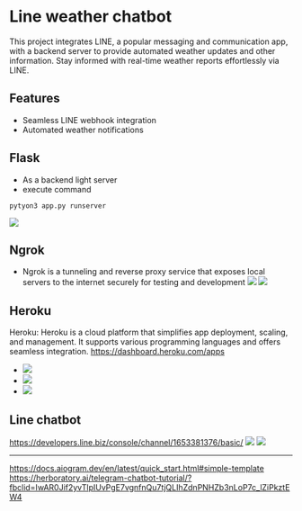 # Line weather chatbot

This project integrates LINE, a popular messaging and communication app, with a backend server to provide automated weather updates and other information. Stay informed with real-time weather reports effortlessly via LINE.

## Features
- Seamless LINE webhook integration
- Automated weather notifications

## Flask
* As a backend light server
* execute command
```
pytyon3 app.py runserver
```
![](https://i.imgur.com/BQPjQP8.png)


## Ngrok
* Ngrok is a tunneling and reverse proxy service that exposes local servers to the internet securely for testing and development
![](https://i.imgur.com/L6yERnD.png)
![](https://i.imgur.com/h2jwFLY.png)

## Heroku
Heroku: Heroku is a cloud platform that simplifies app deployment, scaling, and management. It supports various programming languages and offers seamless integration.
https://dashboard.heroku.com/apps
* ![](https://i.imgur.com/FjaM7r9.png)
* ![](https://i.imgur.com/VwBHVeA.png)
* ![](https://i.imgur.com/zkWUpvh.png)

## Line chatbot
https://developers.line.biz/console/channel/1653381376/basic/
![](https://i.imgur.com/gbigrQp.png)
![](https://i.imgur.com/pAkBp26.png)




---
https://docs.aiogram.dev/en/latest/quick_start.html#simple-template
https://herboratory.ai/telegram-chatbot-tutorial/?fbclid=IwAR0Jif2yvTlpIUvPgE7vgnfnQu7tjQLIhZdnPNHZb3nLoP7c_lZiPkztEW4
